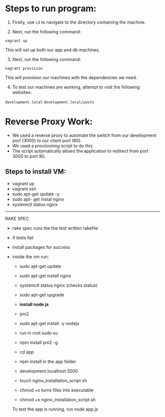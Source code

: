 # Steps to run program:

1) Firstly, use `cd` to navigate to the directory containing the machine.


2) Next, run the following command:

`vagrant up`

This will set up both our app and db machines.

3) Next, run the following command:

`vagrant provision`

This will provision our machines with the dependencies we need.

4) To test our machines are working, attempt to visit the following websites:

`development.local`
`development.local/posts`


# Reverse Proxy Work:


- We used a reverse proxy to automate the switch from our development port (3000) to our client port (80).  
- We used a provisioning script to do this
- The script automatically allows the application to redirect from port 3000 to port 80.






## Steps to install VM:            
- vagrant up 
- vagrant ssh
- sudo apt-get update -y
- sudo apt- get instal nginx
- systemctl status nginx  


--------

RAKE SPEC
- rake spec runs the the test written rakefile 
- if tests fail 
- install packages for success
- inside the vm run:
	- sudo apt-get update
	- sudo apt-get install nginx 
	- systemctl status nginx (checks status)
	- sudo apt-get upgrade
	
	- __install node js__
	- pm2 
	- sudo apt-get install -y nodejs
	- run in root sudo su
	- npm install pm2 -g  

	- cd app 
	- npm install in the app folder 
	- development.localhost:3000
	
	- touch nginx_installation_script.sh
	- chmod +x turns files into executable 
	- chmod +x nginx_installation_script.sh	
  
  
  
  
  To test the app is running, run node app.js
